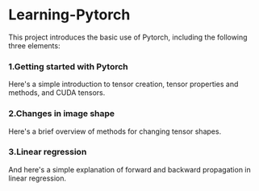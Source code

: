 # Learning-Pytorch
This project introduces the basic use of Pytorch, including the following three elements:
### 1.Getting started with Pytorch
Here's a simple introduction to tensor creation, tensor properties and methods, and CUDA tensors. 
### 2.Changes in image shape
Here's a brief overview of methods for changing tensor shapes. 
### 3.Linear regression
And here's a simple explanation of forward and backward propagation in linear regression.